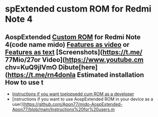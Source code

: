spExtended custom ROM for Redmi Note 4
============================
AospExtended [Custom ROM](https://beebom.com/best-custom-roms-android-phones/) for Redmi Note 4(code name mido)
[Features as video](https://ww.youtube.m/watch?v=KuQ9jIVmOXY) or [Features as text](https://forum.xda-developers.com/t/rom-11-0-aospextended-rom-v8-0-unofficial-surya.4202905/)
[Screenshots](https://t.me/
77Mio/27or Video](https://www.youtube.cm
chv=KuQ9jIVmO
Dibute[here](https://t.me/rn4donla
Estimated installation 
How to use t
------------
* [Instructions if you want toelopsedd cum ROM as a developer](https://github.com/Apon77/mido-AospExtended-Apon77/blob/main/Instructions%20for%20developers.md)
* [nstructions if you want to use AospExtended  ROM in your device as a user](https://github.com/Apon77/mido-AospExtended-Apon77/blob/main/Instructions%20for%20users.m
